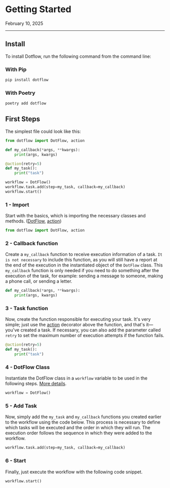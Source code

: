 # Getting Started

February 10, 2025

---

## Install

To install Dotflow, run the following command from the command line:

### With Pip

```bash
pip install dotflow
```

###  With Poetry

```bash
poetry add dotflow
```

## First Steps

The simplest file could look like this:

```python
from dotflow import DotFlow, action

def my_callback(*args, **kwargs):
    print(args, kwargs)

@action(retry=5)
def my_task():
    print("task")

workflow = DotFlow()
workflow.task.add(step=my_task, callback=my_callback)
workflow.start()
```

### 1 - Import

Start with the basics, which is importing the necessary classes and methods. ([DotFlow](https://dotflow-io.github.io/dotflow/nav/reference/dotflow-class/), [action](https://dotflow-io.github.io/dotflow/nav/reference/action-decorator/))

```python
from dotflow import DotFlow, action
```

### 2 - Callback function

Create a `my_callback` function to receive execution information of a task. `It is not necessary` to include this function, as you will still have a report at the end of the execution in the instantiated object of the `DotFlow` class. This `my_callback` function is only needed if you need to do something after the execution of the task, for example: sending a message to someone, making a phone call, or sending a letter.

```python
def my_callback(*args, **kwargs):
    print(args, kwargs)
```

### 3 - Task function

Now, create the function responsible for executing your task. It's very simple; just use the [action](https://dotflow-io.github.io/dotflow/nav/reference/action-decorator/) decorator above the function, and that's it—you've created a task. If necessary, you can also add the parameter called `retry` to set the maximum number of execution attempts if the function fails.

```python
@action(retry=5)
def my_task():
    print("task")
```

### 4 - DotFlow Class
Instantiate the DotFlow class in a `workflow` variable to be used in the following steps. [More details](https://dotflow-io.github.io/dotflow/nav/reference/dotflow-class/).

```python
workflow = DotFlow()
```

### 5 - Add Task

Now, simply add the `my_task` and `my_callback` functions you created earlier to the workflow using the code below. This process is necessary to define which tasks will be executed and the order in which they will run. The execution order follows the sequence in which they were added to the workflow.

```python
workflow.task.add(step=my_task, callback=my_callback)
```

### 6 - Start

Finally, just execute the workflow with the following code snippet.

```python
workflow.start()
```
